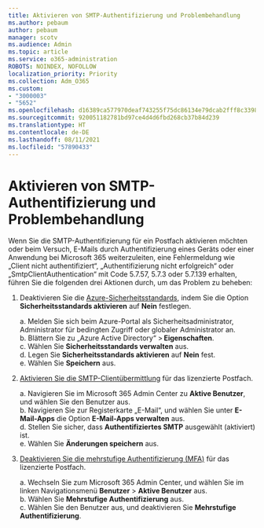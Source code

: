 ```yaml
---
title: Aktivieren von SMTP-Authentifizierung und Problembehandlung
ms.author: pebaum
author: pebaum
manager: scotv
ms.audience: Admin
ms.topic: article
ms.service: o365-administration
ROBOTS: NOINDEX, NOFOLLOW
localization_priority: Priority
ms.collection: Adm_O365
ms.custom:
- "3000003"
- "5652"
ms.openlocfilehash: d16389ca577970deaf743255f75dc86134e79dcab2fff8c33987532fc7ee1105
ms.sourcegitcommit: 920051182781bd97ce4d4d6fbd268cb37b84d239
ms.translationtype: HT
ms.contentlocale: de-DE
ms.lasthandoff: 08/11/2021
ms.locfileid: "57890433"
---
```

# <a name="enable-smtp-authentication-and-troubleshooting"></a>Aktivieren von SMTP-Authentifizierung und Problembehandlung

Wenn Sie die SMTP-Authentifizierung für ein Postfach aktivieren möchten oder beim Versuch, E-Mails durch Authentifizierung eines Geräts oder einer Anwendung bei Microsoft 365 weiterzuleiten, eine Fehlermeldung wie „Client nicht authentifiziert“, „Authentifizierung nicht erfolgreich“ oder „SmtpClientAuthentication“ mit Code 5.7.57, 5.7.3 oder 5.7.139 erhalten, führen Sie die folgenden drei Aktionen durch, um das Problem zu beheben:

1. Deaktivieren Sie die [Azure-Sicherheitsstandards](https://docs.microsoft.com/azure/active-directory/fundamentals/concept-fundamentals-security-defaults), indem Sie die Option **Sicherheitsstandards aktivieren** auf **Nein** festlegen.

    a. Melden Sie sich beim Azure-Portal als Sicherheitsadministrator, Administrator für bedingten Zugriff oder globaler Administrator an.<BR/>
    b. Blättern Sie zu „Azure Active Directory“ > **Eigenschaften**.<BR/>
    c. Wählen Sie **Sicherheitsstandards verwalten** aus.<BR/>
    d. Legen Sie **Sicherheitsstandards aktivieren** auf **Nein** fest.<BR/>
    e. Wählen Sie **Speichern** aus.

2. [Aktivieren Sie die SMTP-Clientübermittlung](https://docs.microsoft.com/exchange/clients-and-mobile-in-exchange-online/authenticated-client-smtp-submission#enable-smtp-auth-for-specific-mailboxes) für das lizenzierte Postfach.

    a. Navigieren Sie im Microsoft 365 Admin Center zu **Aktive Benutzer**, und wählen Sie den Benutzer aus.<BR/>
    b. Navigieren Sie zur Registerkarte „E-Mail“, und wählen Sie unter **E-Mail-Apps** die Option **E-Mail-Apps verwalten** aus.<BR/>
    d. Stellen Sie sicher, dass **Authentifiziertes SMTP** ausgewählt (aktiviert) ist.<BR/>
    e. Wählen Sie **Änderungen speichern** aus.<BR/>

3. [Deaktivieren Sie die mehrstufige Authentifizierung (MFA)](https://docs.microsoft.com/microsoft-365/admin/security-and-compliance/set-up-multi-factor-authentication#turn-off-legacy-per-user-mfa) für das lizenzierte Postfach.

    a. Wechseln Sie zum Microsoft 365 Admin Center, und wählen Sie im linken Navigationsmenü **Benutzer** > **Aktive Benutzer** aus.<BR/>
    b. Wählen Sie **Mehrstufige Authentifizierung** aus.<BR/>
    c. Wählen Sie den Benutzer aus, und deaktivieren Sie **Mehrstufige Authentifizierung**.<BR/>

